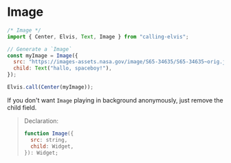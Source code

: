 # Image

```js
/* Image */
import { Center, Elvis, Text, Image } from "calling-elvis";

// Generate a `Image`
const myImage = Image({
  src: "https://images-assets.nasa.gov/image/S65-34635/S65-34635~orig.jpg", 
  child: Text("hallo, spaceboy!"),
});

Elvis.call(Center(myImage));
```

If you don't want `Image` playing in background anonymously, just remove the child field.

> Declaration: 
> 
> ```js
> function Image({ 
>   src: string,
>   child: Widget,
> }): Widget;
> ```
